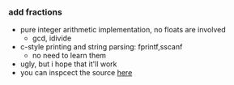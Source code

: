 ### add fractions
- pure integer arithmetic implementation, no floats are involved
  - gcd, idivide
- c-style printing and string parsing: fprintf,sscanf
  - no need to learn them
- ugly, but i hope that it'll work
- you can inspcect the source [here](addfractions.m)

